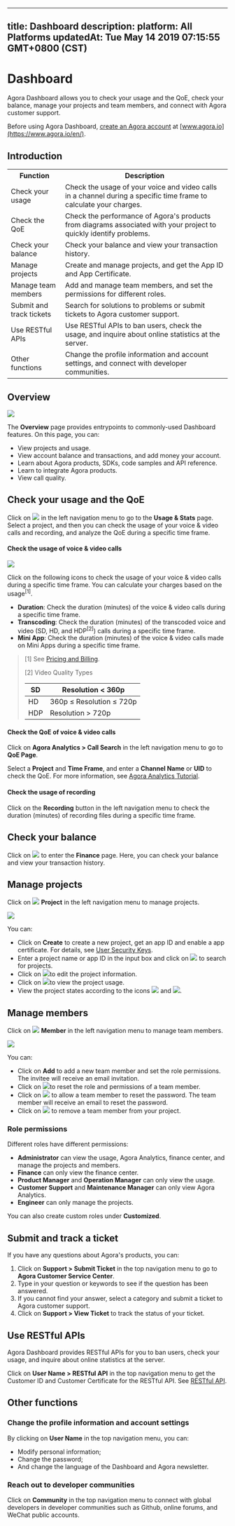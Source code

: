 
---
title: Dashboard
description: 
platform: All Platforms
updatedAt: Tue May 14 2019 07:15:55 GMT+0800 (CST)
---
# Dashboard
Agora Dashboard allows you to check your usage and the QoE, check your balance, manage your projects and team members, and connect with Agora customer support.

Before using Agora Dashboard, [create an Agora account](../../en/Agora%20Platform/sign_in_and_sign_up.md) at [www.agora.io](https://www.agora.io/en/).

## Introduction

<table>
<tr>
<th>Function</th>
<th>Description</th>
</tr>
<tr>
<td>Check your usage</td>
<td>Check the usage of your voice and video calls in a channel during a specific time frame to calculate your charges.</td>
</tr>
<tr>
<td>Check the QoE</td>
<td>Check the performance of Agora's products from diagrams associated with your project to quickly identify problems.</td>
</tr>
<tr>
<td>Check your balance</td>
<td>Check your balance and view your transaction history.</td>
</tr>
<tr>
<td>Manage projects</td>
<td>Create and manage projects, and get the App ID and App Certificate.</td>
</tr>
<tr>
<td>Manage team members</td>
<td>Add and manage team members, and set the permissions for different roles.</td>
</tr>
<tr>
<td>Submit and track tickets</td>
<td>Search for solutions to problems or submit tickets to Agora customer support.</td>
</tr>
<tr>
<td>Use RESTful APIs</td>
<td>Use RESTful APIs to ban users, check the usage, and inquire about online statistics at the server.</td>
</tr>
<tr>
<td>Other functions</td>
<td>Change the profile information and account settings, and connect with developer communities.</td>
</tr>
</table>

## Overview

![](https://web-cdn.agora.io/docs-files/1551666003545)

The **Overview** page provides entrypoints to commonly-used Dashboard features. On this page, you can:

- View projects and usage.
- View account balance and transactions, and add money your account.
- Learn about Agora products, SDKs, code samples and API reference.
- Learn to integrate Agora products.
- View call quality.

## Check your usage and the QoE

Click on ![](https://web-cdn.agora.io/docs-files/1551260936285) in the left navigation menu to go to the **Usage & Stats** page. Select a project, and then you can check the usage of your voice & video calls and recording, and analyze the QoE during a specific time frame. 

#### Check the usage of voice & video calls

![](https://web-cdn.agora.io/docs-files/1551462242490)

Click on the following icons to check the usage of your voice & video calls during a specific time frame. You can calculate your charges based on the usage<sup>[1]</sup>.

- **Duration**: Check the duration (minutes) of the voice & video calls during a specific time frame.
- **Transcoding**: Check the duration (minutes) of the transcoded voice and video (SD, HD, and HDP<sup>[2]</sup>) calls during a specific time frame.
- **Mini App**: Check the duration (minutes) of the voice & video calls made on Mini Apps during a specific time frame.

> [1] See [Pricing and Billing](https://docs.agora.io/en/Agora%20Platform/billing_faq).
>
> [2] Video Quality Types
>
> | SD | Resolution < 360p              |
> |------|----------------------------------|
> | HD | 360p ≤ Resolution ≤ 720p |
> | HDP | Resolution > 720p             |

#### Check the QoE of voice & video calls

Click on **Agora Analytics > Call Search** in the left navigation menu to go to **QoE Page**.

Select a **Project** and **Time Frame**, and enter a **Channel Name** or **UID** to check the QoE. For more information, see [Agora Analytics Tutorial](../../en/Agora%20Platform/aa_guide.md).

#### Check the usage of recording

Click on the **Recording** button in the left navigation menu to check the duration (minutes) of recording files during a specific time frame.

## Check your balance

Click on ![](https://web-cdn.agora.io/docs-files/1551350477096) to enter the **Finance** page. Here, you can check your balance and view your transaction history.

## Manage projects

Click on ![](https://web-cdn.agora.io/docs-files/1551254998344) **Project** in the left navigation menu to manage projects.

![](https://web-cdn.agora.io/docs-files/1551257409179)

You can: 

- Click on **Create** to create a new project, get an app ID and enable a app certificate. For details, see [User Security Keys](../../en/Interactive%20Broadcast/token.md).
- Enter a project name or app ID in the input box and click on ![](https://web-cdn.agora.io/docs-files/1551255111208) to search for projects.
- Click on ![](https://web-cdn.agora.io/docs-files/1551255135678)to edit the project information.
- Click on ![](https://web-cdn.agora.io/docs-files/1551255151708)to view the project usage.
- View the project states according to the icons ![](https://web-cdn.agora.io/docs-files/1551255188685) and ![](https://web-cdn.agora.io/docs-files/1551255166718).

## Manage members

Click on ![](https://web-cdn.agora.io/docs-files/1551255228096) **Member** in the left navigation menu to manage team members.

![](https://web-cdn.agora.io/docs-files/1551257470398)

You can:

- Click on **Add** to add a new team member and set the role permissions. The invitee will receive an email invitation.
- Click on ![](https://web-cdn.agora.io/docs-files/1551255422216)to reset the role and permissions of a team member.
- Click on ![](https://web-cdn.agora.io/docs-files/1551255494008) to allow a team member to reset the password. The team member will receive an email to reset the password.
- Click on ![](https://web-cdn.agora.io/docs-files/1551255516590) to remove a team member from your project.

### Role permissions

Different roles have different permissions:

- **Administrator** can view the usage, Agora Analytics, finance center, and manage the projects and members.
- **Finance** can only view the finance center.
- **Product Manager** and **Operation Manager** can only view the usage.
- **Customer Support** and **Maintenance Manager** can only view Agora Analytics.
- **Engineer** can only manage the projects.

You can also create custom roles under **Customized**.

## Submit and track a ticket

If you have any questions about Agora's products, you can: 

1. Click on **Support > Submit Ticket** in the top navigation menu to go to **Agora Customer Service Center**.
2. Type in your question or keywords to see if the question has been answered.
3. If you cannot find your answer, select a category and submit a ticket to Agora customer support.
4. Click on **Support > View Ticket** to track the status of your ticket.

## Use RESTful APIs

Agora Dashboard provides RESTful APIs for you to ban users, check your usage, and inquire about online statistics at the server. 

Click on **User Name > RESTful API** in the top navigation menu to get the Customer ID and Customer Certificate for the RESTful API. See [RESTful API](../../en/Agora%20Platform/dashboard_restful_live.md).

## Other functions

### Change the profile information and account settings

By clicking on **User Name** in the top navigation menu, you can:
* Modify personal information;
* Change the password;
* And change the language of the Dashboard and Agora newsletter.

### Reach out to developer communities

Click on **Community** in the top navigation menu to connect with global developers in developer communities such as Github, online forums, and WeChat public accounts.
